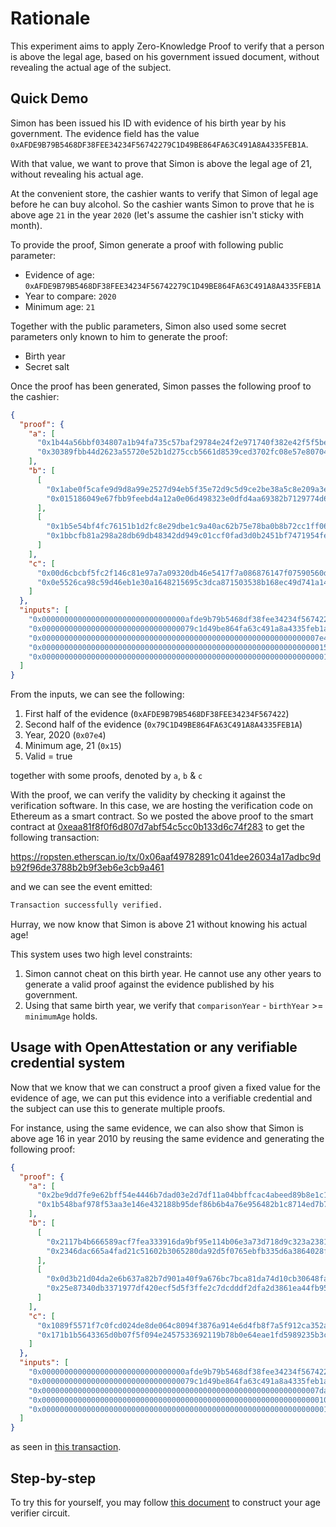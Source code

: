 # Rationale

This experiment aims to apply Zero-Knowledge Proof to verify that a person is above the legal age, based on his government issued document, without revealing the actual age of the subject.

## Quick Demo

Simon has been issued his ID with evidence of his birth year by his government. The evidence field has the value `0xAFDE9B79B5468DF38FEE34234F56742279C1D49BE864FA63C491A8A4335FEB1A`.

With that value, we want to prove that Simon is above the legal age of 21, without revealing his actual age.

At the convenient store, the cashier wants to verify that Simon of legal age before he can buy alcohol. So the cashier wants Simon to prove that he is above age `21` in the year `2020` (let's assume the cashier isn't sticky with month).

To provide the proof, Simon generate a proof with following public parameter:

- Evidence of age: `0xAFDE9B79B5468DF38FEE34234F56742279C1D49BE864FA63C491A8A4335FEB1A`
- Year to compare: `2020`
- Minimum age: `21`

Together with the public parameters, Simon also used some secret parameters only known to him to generate the proof:

- Birth year
- Secret salt

Once the proof has been generated, Simon passes the following proof to the cashier:

```json
{
  "proof": {
    "a": [
      "0x1b44a56bbf034807a1b94fa735c57baf29784e24f2e971740f382e42f5f5be90",
      "0x30389fbb44d2623a55720e52b1d275ccb5661d8539ced3702fc08e57e80704c3"
    ],
    "b": [
      [
        "0x1abe0f5cafe9d9d8a99e2527d94eb5f35e72d9c5d9ce2be38a5c8e209a3ef3e5",
        "0x015186049e67fbb9feebd4a12a0e06d498323e0dfd4aa69382b7129774d6f842"
      ],
      [
        "0x1b5e54bf4fc76151b1d2fc8e29dbe1c9a40ac62b75e78ba0b8b72cc1ff06d092",
        "0x1bbcfb81a298a28db69db48342dd949c01ccf0fad3d0b2451bf7471954fe7518"
      ]
    ],
    "c": [
      "0x00d6cbcbf5fc2f146c81e97a7a09320db46e5417f7a086876147f07590560d51",
      "0x0e5526ca98c59d46eb1e30a1648215695c3dca871503538b168ec49d741a141c"
    ]
  },
  "inputs": [
    "0x00000000000000000000000000000000afde9b79b5468df38fee34234f567422",
    "0x0000000000000000000000000000000079c1d49be864fa63c491a8a4335feb1a",
    "0x00000000000000000000000000000000000000000000000000000000000007e4",
    "0x0000000000000000000000000000000000000000000000000000000000000015",
    "0x0000000000000000000000000000000000000000000000000000000000000001"
  ]
}
```

From the inputs, we can see the following:

1. First half of the evidence (`0xAFDE9B79B5468DF38FEE34234F567422`)
1. Second half of the evidence (`0x79C1D49BE864FA63C491A8A4335FEB1A`)
1. Year, 2020 (`0x07e4`)
1. Minimum age, 21 (`0x15`)
1. Valid = true

together with some proofs, denoted by `a`, `b` & `c`

With the proof, we can verify the validity by checking it against the verification software. In this case, we are hosting the verification code on Ethereum as a smart contract. So we posted the above proof to the smart contract at [0xeaa81f8f0f6d807d7abf54c5cc0b133d6c74f283](https://ropsten.etherscan.io/address/0xeaa81f8f0f6d807d7abf54c5cc0b133d6c74f283) to get the following transaction:

https://ropsten.etherscan.io/tx/0x06aaf49782891c041dee26034a17adbc9db92f96de3788b2b9f3eb6e3cb9a461

and we can see the event emitted:

```txt
Transaction successfully verified.
```

Hurray, we now know that Simon is above 21 without knowing his actual age!

This system uses two high level constraints:

1. Simon cannot cheat on this birth year. He cannot use any other years to generate a valid proof against the evidence published by his government.
1. Using that same birth year, we verify that `comparisonYear` - `birthYear` >= `minimumAge` holds.

## Usage with OpenAttestation or any verifiable credential system

Now that we know that we can construct a proof given a fixed value for the evidence of age, we can put this evidence into a verifiable credential and the subject can use this to generate multiple proofs.

For instance, using the same evidence, we can also show that Simon is above age 16 in year 2010 by reusing the same evidence and generating the following proof:

```json
{
  "proof": {
    "a": [
      "0x2be9dd7fe9e62bff54e4446b7dad03e2d7df11a04bbffcac4abeed89b8e1c1de",
      "0x1b548baf978f53aa3e146e432188b95def86b6b4a76e956482b1c8714ed7b720"
    ],
    "b": [
      [
        "0x2117b4b666589acf7fea333916da9bf95e114b06e3a73d718d9c323a2381339c",
        "0x2346dac665a4fad21c51602b3065280da92d5f0765ebfb335d6a3864028f785f"
      ],
      [
        "0x0d3b21d04da2e6b637a82b7d901a40f9a676bc7bca81da74d10cb30648fa4b94",
        "0x25e87340db3371977df420ecf5d5f3ffe2c7dcdddf2dfa2d3861ea44fb95355e"
      ]
    ],
    "c": [
      "0x1089f5571f7c0fcd024de8de064c8094f3876a914e6d4fb8f7a5f912ca352aef",
      "0x171b1b5643365d0b07f5f094e2457533692119b78b0e64eae1fd5989235b3c05"
    ]
  },
  "inputs": [
    "0x00000000000000000000000000000000afde9b79b5468df38fee34234f567422",
    "0x0000000000000000000000000000000079c1d49be864fa63c491a8a4335feb1a",
    "0x00000000000000000000000000000000000000000000000000000000000007da",
    "0x0000000000000000000000000000000000000000000000000000000000000010",
    "0x0000000000000000000000000000000000000000000000000000000000000001"
  ]
}
```

as seen in [this transaction](https://ropsten.etherscan.io/tx/0xd53b02887514d015a41e38a4466036cd710d7822c42613a1aa425ecf20c5f2af).

## Step-by-step

To try this for yourself, you may follow [this document](./CONSTRUCTION.md) to construct your age verifier circuit.
